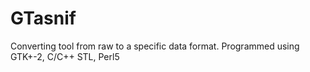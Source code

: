 # GTasnif
Converting tool from raw to a specific data format.
Programmed using GTK+-2, C/C++ STL, Perl5
